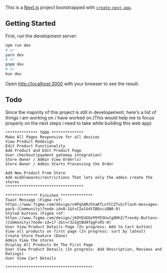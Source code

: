 This is a [Next.js](https://nextjs.org/) project bootstrapped with [`create-next-app`](https://github.com/vercel/next.js/tree/canary/packages/create-next-app).

## Getting Started

First, run the development server:

```bash
npm run dev
# or
yarn dev
# or
pnpm dev
# or
bun dev
```

Open [http://localhost:3000](http://localhost:3000) with your browser to see the result.

## Todo

Since the majority of this project is still in developement, here's a list of things i am working on / have worked on.(This would help me to focus properly on the next steps i need to take while building this web app)

```
************** TODO **************
Make All Pages Responsive for all devices
View Product Redesign
Edit Product Functionality
Add Product and Edit Product Page
User checkout(payment gateway integration)
Store Owner / Admin View Order(s)
Store Owner / Admin Starts Processing the Order

Add New Product From Store
Add middlewares/restrictions That lets only the admin create the stores
**********************************

************** Finished **************
Toast Message (Figma ref: https://www.figma.com/design/v9PqSARzhSaKfLn7CCZfuS/Flash-messages-pack-(Community)?node-id=0-1&t=CIwlG4YIBOsciQN8-0)
Styled buttons (Figma ref: https://www.figma.com/design/jKOYEUGOzPOYD3UvCg9HhZ/Trendy-Buttons-(Community)?node-id=17-2&t=r3zIgtBd4fqgFsRS-0)
User View Product Details Page (In progress: Add to Cart button)
View all products on first page (In progress: sort by latest)
Create Store Feature (Done)
Admin View the stores
Display All Products On The First Page
User View Product Details (In progress: Add Description, Reviews and Ratings)
User View Cart Details

**************************************
```
